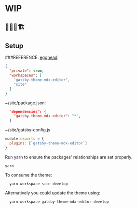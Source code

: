 # WIP

## 👷‍♂️🚧🏗

## Setup

###REFERENCE: [egghead](https://egghead.io/lessons/vue-js-introduction-to-mdx?pl=building-websites-with-mdx-and-gatsby-161e9529)

```json
{
  "private": true,
  "workspaces": [
    "gatsby-theme-mdx-editor",
    "site"
  ]
}

```

~/site/package.json:
```json
  "dependencies": {
    "gatsby-theme-mdx-editor": "*",
  }
```

~/site/gatsby-config.js

```js
module.exports = {
  plugins: [`gatsby-theme-mdx-editor`]
}
```

Run yarn to ensure the packages' relationships are set properly.
```shell
yarn
```

To consume the theme:
```shell
  yarn workspace site develop
```

Alternatively you could update the theme using:
```shell
  yarn workspace gatsby-theme-mdx-editor develop
```

